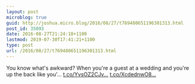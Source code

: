 ```yaml
---
layout: post
microblog: true
guid: http://joshua.micro.blog/2016/08/27/t769480651196301313.html
post_id: 35093
date: 2016-08-27T21:24:18+1100
lastmod: 2019-07-30T17:41:21+1100
type: post
url: /2016/08/27/t769480651196301313.html
---
```

You know what's awkward? When you're a guest at a wedding and you're up the back like you'… [t.co/YvsOZ2CJv...](https://t.co/YvsOZ2CJvQ) [t.co/XcdednwO8...](https://t.co/XcdednwO8e)
